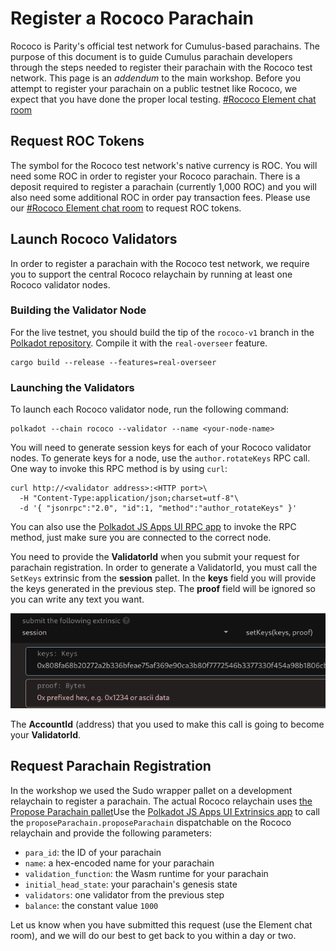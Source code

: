 # Register a Rococo Parachain

Rococo is Parity's official test network for Cumulus-based parachains. The purpose of this document
is to guide Cumulus parachain developers through the steps needed to register their parachain with
the Rococo test network. This page is an _addendum_ to the main workshop. Before you attempt to
register your parachain on a public testnet like Rococo, we expect that you have done the proper local testing.
[#Rococo Element chat room](https://app.element.io/#/room/!WuksvCDImqYSxvNmua:matrix.parity.io?via=matrix.org)

## Request ROC Tokens

The symbol for the Rococo test network's native currency is ROC. You will need some ROC in order to
register your Rococo parachain. There is a deposit required to register a parachain (currently 1,000
ROC) and you will also need some additional ROC in order pay transaction fees. Please use our
[#Rococo Element chat room](https://app.element.io/#/room/!WuksvCDImqYSxvNmua:matrix.parity.io?via=matrix.org)
to request ROC tokens.

## Launch Rococo Validators

In order to register a parachain with the Rococo test network, we require you to support the central
Rococo relaychain by running at least one Rococo validator nodes.

### Building the Validator Node

For the live testnet, you should build the tip of the `rococo-v1` branch in the [Polkadot repository](https://github.com/paritytech/polkadot).
Compile it with the `real-overseer` feature.
```shell
cargo build --release --features=real-overseer
```

### Launching the Validators

To launch each Rococo validator node, run the following command:

```shell
polkadot --chain rococo --validator --name <your-node-name>
```

You will need to generate session keys for each of your Rococo validator nodes. To generate keys for
a node, use the `author.rotateKeys` RPC call. One way to invoke this RPC method is by using `curl`:

```shell
curl http://<validator address>:<HTTP port>\
  -H "Content-Type:application/json;charset=utf-8"\
  -d '{ "jsonrpc":"2.0", "id":1, "method":"author_rotateKeys" }'
```

You can also use the [Polkadot JS Apps UI RPC app](https://polkadot.js.org/apps/#/rpc) to invoke the
RPC method, just make sure you are connected to the correct node.

You need to provide the **ValidatorId** when you submit your request for parachain registration.
In order to generate a ValidatorId, you must call the `SetKeys` extrinsic from the **session** pallet.
In the **keys** field you will provide the keys generated in the previous step.
The **proof** field will be ignored so you can write any text you want.

![session_keys](../../assets/img/session-keys.png)

The **AccountId** (address) that you used to make this call is going to become your **ValidatorId**.

## Request Parachain Registration

In the workshop we used the Sudo wrapper pallet on a development
relaychain to register a parachain. The actual Rococo relaychain uses
[the Propose Parachain pallet](https://github.com/paritytech/polkadot/blob/rococo-v1/runtime/rococo/src/propose_parachain.rs)Use the
[Polkadot JS Apps UI Extrinsics app](https://polkadot.js.org/apps/#/extrinsics?rpc=wss://rococo-rpc.polkadot.io)
to call the `proposeParachain.proposeParachain` dispatchable on the Rococo relaychain and provide
the following parameters:

- `para_id`: the ID of your parachain
- `name`: a hex-encoded name for your parachain
- `validation_function`: the Wasm runtime for your parachain
- `initial_head_state`: your parachain's genesis state
- `validators`: one validator from the previous step
- `balance`: the constant value `1000`

Let us know when you have submitted this request (use the Element chat room), and we will do our
best to get back to you within a day or two.
